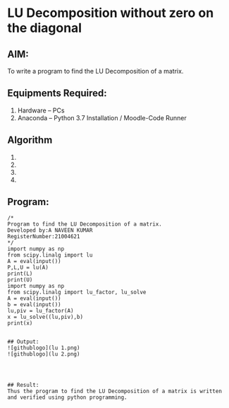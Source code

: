 # LU Decomposition without zero on the diagonal

## AIM:
To write a program to find the LU Decomposition of a matrix.

## Equipments Required:
1. Hardware – PCs
2. Anaconda – Python 3.7 Installation / Moodle-Code Runner

## Algorithm
1. 
2. 
3. 
4. 

## Program:
```
/*
Program to find the LU Decomposition of a matrix.
Developed by:A NAVEEN KUMAR
RegisterNumber:21004621 
*/
import numpy as np
from scipy.linalg import lu
A = eval(input())
P,L,U = lu(A)
print(L)
print(U)
import numpy as np
from scipy.linalg import lu_factor, lu_solve
A = eval(input())
b = eval(input())
lu,piv = lu_factor(A)
x = lu_solve((lu,piv),b)
print(x)


## Output:
![githublogo](lu 1.png)
![githublogo](lu 2.png)




## Result:
Thus the program to find the LU Decomposition of a matrix is written and verified using python programming.

